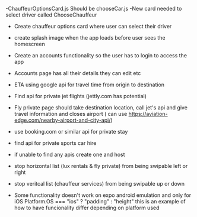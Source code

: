-ChauffeurOptionsCard.js Should be chooseCar.js
-New card needed to select driver called ChooseChauffeur

- Create chauffeur options card where user can select their driver
- create splash image when the app loads before user sees the homescreen
- Create an accounts functionality so the user has to login to access the app
- Accounts page has all their details they can edit etc
- ETA using google api for travel time from origin to destination
- Find api for private jet flights (jettly.com has potential)
- Fly private page should take destination location, call jet's api and give travel information and closes airport ( can use https://aviation-edge.com/nearby-airport-and-city-api/)
- use booking.com or similar api for private stay
- find api for private sports car hire
- if unable to find any apis create one and host
- stop horizontal list (lux rentals & fly private) from being swipable left or right
- stop veritcal list (chauffeur services) from being swipable up or down


- Some functionality doesn't work on expo android emulation and only for iOS
    Platform.OS === "ios" ? "padding" : "height" 
    this is an example of how to have funcionality differ depending on platform used